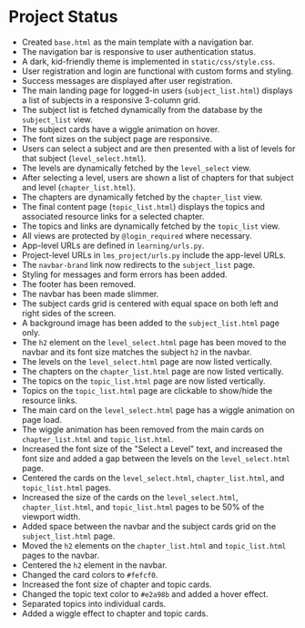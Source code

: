 # Project Status

- Created `base.html` as the main template with a navigation bar.
- The navigation bar is responsive to user authentication status.
- A dark, kid-friendly theme is implemented in `static/css/style.css`.
- User registration and login are functional with custom forms and styling.
- Success messages are displayed after user registration.
- The main landing page for logged-in users (`subject_list.html`) displays a list of subjects in a responsive 3-column grid.
- The subject list is fetched dynamically from the database by the `subject_list` view.
- The subject cards have a wiggle animation on hover.
- The font sizes on the subject page are responsive.
- Users can select a subject and are then presented with a list of levels for that subject (`level_select.html`).
- The levels are dynamically fetched by the `level_select` view.
- After selecting a level, users are shown a list of chapters for that subject and level (`chapter_list.html`).
- The chapters are dynamically fetched by the `chapter_list` view.
- The final content page (`topic_list.html`) displays the topics and associated resource links for a selected chapter.
- The topics and links are dynamically fetched by the `topic_list` view.
- All views are protected by `@login_required` where necessary.
- App-level URLs are defined in `learning/urls.py`.
- Project-level URLs in `lms_project/urls.py` include the app-level URLs.
- The `navbar-brand` link now redirects to the `subject_list` page.
- Styling for messages and form errors has been added.
- The footer has been removed.
- The navbar has been made slimmer.
- The subject cards grid is centered with equal space on both left and right sides of the screen.
- A background image has been added to the `subject_list.html` page only.
- The `h2` element on the `level_select.html` page has been moved to the navbar and its font size matches the subject `h2` in the navbar.
- The levels on the `level_select.html` page are now listed vertically.
- The chapters on the `chapter_list.html` page are now listed vertically.
- The topics on the `topic_list.html` page are now listed vertically.
- Topics on the `topic_list.html` page are clickable to show/hide the resource links.
- The main card on the `level_select.html` page has a wiggle animation on page load.
- The wiggle animation has been removed from the main cards on `chapter_list.html` and `topic_list.html`.
- Increased the font size of the "Select a Level" text, and increased the font size and added a gap between the levels on the `level_select.html` page.
- Centered the cards on the `level_select.html`, `chapter_list.html`, and `topic_list.html` pages.
- Increased the size of the cards on the `level_select.html`, `chapter_list.html`, and `topic_list.html` pages to be 50% of the viewport width.
- Added space between the navbar and the subject cards grid on the `subject_list.html` page.
- Moved the `h2` elements on the `chapter_list.html` and `topic_list.html` pages to the navbar.
- Centered the `h2` element in the navbar.
- Changed the card colors to `#fefcf0`.
- Increased the font size of chapter and topic cards.
- Changed the topic text color to `#e2a98b` and added a hover effect.
- Separated topics into individual cards.
- Added a wiggle effect to chapter and topic cards.